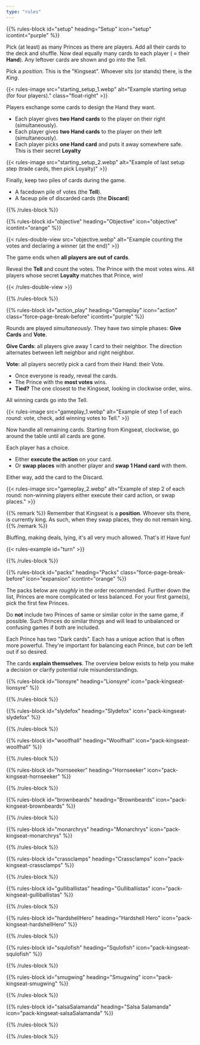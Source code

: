 ```yaml
---
type: "rules"
---
```


{{% rules-block id="setup" heading="Setup" icon="setup" icontint="purple" %}}

Pick (at least) as many Princes as there are players. Add all their cards to the deck and shuffle. Now deal equally many cards to each player ( = their **Hand**). Any leftover cards are shown and go into the Tell.

Pick a _position_. This is the "Kingseat". Whoever sits (or stands) there, is the _King_. 

{{< rules-image src="starting_setup_1.webp" alt="Example starting setup (for four players)." class="float-right" >}}

Players exchange some cards to design the Hand they want.

* Each player gives **two Hand cards** to the player on their right (simultaneously).
* Each player gives **two Hand cards** to the player on their left (simultaneously).
* Each player picks **one Hand card** and puts it away somewhere safe. This is their secret **Loyalty**

{{< rules-image src="starting_setup_2.webp" alt="Example of last setup step (trade cards, then pick Loyalty)" >}}

Finally, keep two piles of cards during the game.

* A facedown pile of votes (the **Tell**).
* A faceup pile of discarded cards (the **Discard**)

{{% /rules-block %}}

{{% rules-block id="objective" heading="Objective" icon="objective" icontint="orange" %}}

{{< rules-double-view src="objective.webp" alt="Example counting the votes and declaring a winner (at the end)" >}}

The game ends when **all players are out of cards**. 

Reveal the **Tell** and count the votes. The Prince with the most votes wins. All players whose secret **Loyalty** matches that Prince, win!

{{< /rules-double-view >}}

{{% /rules-block %}}

{{% rules-block id="action_play" heading="Gameplay" icon="action" class="force-page-break-before" icontint="purple" %}}

Rounds are played _simultaneously_. They have two simple phases: **Give Cards** and **Vote**.

**Give Cards**: all players give away 1 card to their neighbor. The direction alternates between left neighbor and right neighbor.

**Vote:** all players secretly pick a card from their Hand: their Vote.

* Once everyone is ready, reveal the cards.
* The Prince with the **most votes** wins.
* **Tied?** The one closest to the Kingseat, looking in clockwise order, wins.

All winning cards go into the Tell.

{{< rules-image src="gameplay_1.webp" alt="Example of step 1 of each round: vote, check, add winning votes to Tell." >}}

Now handle all remaining cards. Starting from Kingseat, clockwise, go around the table until all cards are gone. 

Each player has a choice.

* Either **execute the action** on your card.
* Or **swap places** with another player and **swap 1 Hand card** with them.

Either way, add the card to the Discard.

{{< rules-image src="gameplay_2.webp" alt="Example of step 2 of each round: non-winning players either execute their card action, or swap places." >}}

{{% remark %}}
Remember that Kingseat is a **position**. Whoever sits there, is currently king. As such, when they swap places, they do not remain king.
{{% /remark %}}

Bluffing, making deals, lying, it's all very much allowed. That's it! Have fun!

{{< rules-example id="turn" >}}

{{% /rules-block %}}

{{% rules-block id="packs" heading="Packs" class="force-page-break-before" icon="expansion" icontint="orange" %}}

The packs below are _roughly_ in the order recommended. Further down the list, Princes are more complicated or less balanced. For your first game(s), pick the first few Princes.

Do **not** include two Princes of same or similar color in the same game, if possible. Such Princes do similar things and will lead to unbalanced or confusing games if both are included.

Each Prince has two "Dark cards". Each has a unique action that is often more powerful. They're important for balancing each Prince, but _can_ be left out if so desired.

The cards **explain themselves**. The overview below exists to help you make a decision or clarify potential rule misunderstandings.

{{% rules-block id="lionsyre" heading="Lionsyre" icon="pack-kingseat-lionsyre" %}}

<!-- The JavaScript has a function that reads these and inserts the right content automatically (from dictionary.js) -->
<div class="prince-info" data-prince="lionsyre"></div>

{{% /rules-block %}}

{{% rules-block id="slydefox" heading="Slydefox" icon="pack-kingseat-slydefox" %}}

<div class="prince-info" data-prince="slydefox"></div>

{{% /rules-block %}}

{{% rules-block id="woolfhall" heading="Woolfhall" icon="pack-kingseat-woolfhall" %}}

<div class="prince-info" data-prince="woolfhall"></div>

{{% /rules-block %}}

{{% rules-block id="hornseeker" heading="Hornseeker" icon="pack-kingseat-hornseeker" %}}

<div class="prince-info" data-prince="hornseeker"></div>

{{% /rules-block %}}

{{% rules-block id="brownbeards" heading="Brownbeards" icon="pack-kingseat-brownbeards" %}}

<div class="prince-info" data-prince="brownbeards"></div>

{{% /rules-block %}}

{{% rules-block id="monarchrys" heading="Monarchrys" icon="pack-kingseat-monarchrys" %}}

<div class="prince-info" data-prince="monarchrys"></div>

{{% /rules-block %}}

{{% rules-block id="crassclamps" heading="Crassclamps" icon="pack-kingseat-crassclamps" %}}

<div class="prince-info" data-prince="crassclamps"></div>

{{% /rules-block %}}

{{% rules-block id="gulliballistas" heading="Gulliballistas" icon="pack-kingseat-gulliballistas" %}}

<div class="prince-info" data-prince="gulliballistas"></div>

{{% /rules-block %}}

{{% rules-block id="hardshellHero" heading="Hardshell Hero" icon="pack-kingseat-hardshellHero" %}}

<div class="prince-info" data-prince="hardshellHero"></div>

{{% /rules-block %}}

{{% rules-block id="squlofish" heading="Squlofish" icon="pack-kingseat-squlofish" %}}

<div class="prince-info" data-prince="squlofish"></div>

{{% /rules-block %}}

{{% rules-block id="smugwing" heading="Smugwing" icon="pack-kingseat-smugwing" %}}

<div class="prince-info" data-prince="smugwing"></div>

{{% /rules-block %}}

{{% rules-block id="salsaSalamanda" heading="Salsa Salamanda" icon="pack-kingseat-salsaSalamanda" %}}

<div class="prince-info" data-prince="salsaSalamanda"></div>

{{% /rules-block %}}

{{% /rules-block %}}